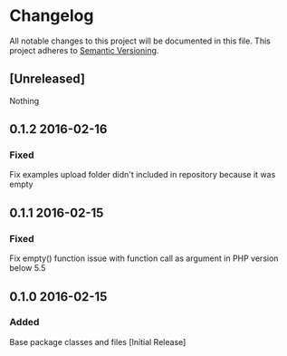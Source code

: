 # Changelog
All notable changes to this project will be documented in this file.
This project adheres to [Semantic Versioning](http://semver.org/).

## [Unreleased]
Nothing

## 0.1.2 2016-02-16
### Fixed
Fix examples upload folder didn't included in repository because it was empty


## 0.1.1 2016-02-15
### Fixed
Fix empty() function issue with function call as argument in PHP version below 5.5

## 0.1.0 2016-02-15
### Added
Base package classes and files [Initial Release]